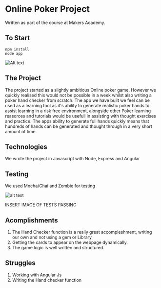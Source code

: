 # Online Poker Project

Written as part of the course at Makers Academy. 

To Start
---------

```
npm install
node app
```
![Alt text](https://www.imageupload.co.uk/images/2017/06/09/ScreenShot2017-06-09at15.44.597db86.png)

The Project
-----------

The project started as a slightly ambitious Online poker game. However we quickly realised this would not be possible in a week whilst also writing a poker hand checker from scratch. The app we have built we feel can be used as a learning tool as it's ability  to generate realistic poker hands to assist learning in a risk free environment, alongside other Poker learning reasorces and tutorials would be usefull in assisting with thought exercises and practice. The apps ability to generate full hands quickly means that hundreds of hands can be generated and thought through in a very short amount of time. 

Technologies
------------
We wrote the project in Javascript with Node, Express and Angular

Testing
--------
We used Mocha/Chai and Zombie for testing

![alt text](https://www.imageupload.co.uk/images/2017/06/09/ScreenShot2017-06-09at15.35.08f9b27.png)

INSERT IMAGE OF TESTS PASSING

Acomplishments
---------------
1. The Hand Checker function is a really great accompleshment, writing our own and not using a gem or Library
2. Getting the cards to appear on the webpage dynamically. 
3. The game logic is well written and structured. 

Struggles
---------
1. Working with Angular Js
2. Writing the Hand checker function






